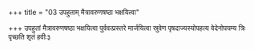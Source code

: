 +++
title = "03 उपहुताम् मैत्रावरुणषष्ठा भक्षयित्वा"

+++
उपहुतां मैत्रावरुणषष्ठा भक्षयित्वा पुर्ववत्प्रस्तरे मार्जयित्वा स्रुवेण पृषदाज्यस्योपहत्य वेदेनोपयम्य त्रिः पृच्छति शृतं हवीः३